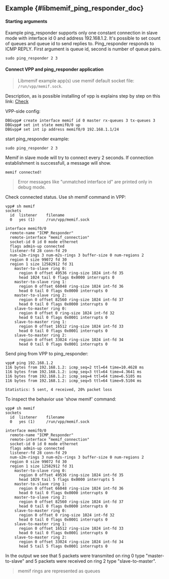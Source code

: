 ## Example    {#libmemif_ping_responder_doc}

#### Starting arguments

Example ping_responder supports only one constant connection in slave mode with interface id 0 and address 192.168.1.2. It's possible to set count of queues and queue id to send replies to. Ping_responder responds to ICMP REPLY. First argument is queue id, second is number of queue pairs.

```
sudo ping_responder 2 3
```

#### Connect VPP and ping_responder application

> Libmemif example app(s) use memif default socket file: `/run/vpp/memif.sock`.

Description, as is possible installing of vpp is explains step by step on this link:
[Check](https://wiki.fd.io/view/VPP/Pulling,_Building,_Running,_Hacking_and_Pushing_VPP_Code#Running) 


VPP-side config:
```
DBGvpp# create interface memif id 0 master rx-queues 3 tx-queues 3
DBGvpp# set int state memif0/0 up
DBGvpp# set int ip address memif0/0 192.168.1.1/24
```

start ping_responder example:
```
sudo ping_responder 2 3
```
Memif in slave mode will try to connect every 2 seconds. If connection establishment is successfull, a message will show.
```
memif connected!
```
> Error messages like "unmatched interface id" are printed only in debug mode.

Check connected status. Use sh memif command in VPP:
```
vpp# sh memif
sockets
  id  listener    filename
  0   yes (1)     /run/vpp/memif.sock

interface memif0/0
  remote-name "ICMP_Responder"
  remote-interface "memif_connection"
  socket-id 0 id 0 mode ethernet
  flags admin-up connected
  listener-fd 28 conn-fd 29
  num-s2m-rings 3 num-m2s-rings 3 buffer-size 0 num-regions 2
  region 0 size 99072 fd 30
  region 1 size 12582912 fd 31
    master-to-slave ring 0:
      region 0 offset 49536 ring-size 1024 int-fd 35
      head 1024 tail 0 flags 0x0000 interrupts 0
    master-to-slave ring 1:
      region 0 offset 66048 ring-size 1024 int-fd 36
      head 0 tail 0 flags 0x0000 interrupts 0
    master-to-slave ring 2:
      region 0 offset 82560 ring-size 1024 int-fd 37
      head 0 tail 0 flags 0x0000 interrupts 0
    slave-to-master ring 0:
      region 0 offset 0 ring-size 1024 int-fd 32
      head 0 tail 0 flags 0x0001 interrupts 0
    slave-to-master ring 1:
      region 0 offset 16512 ring-size 1024 int-fd 33
      head 0 tail 0 flags 0x0001 interrupts 0
    slave-to-master ring 2:
      region 0 offset 33024 ring-size 1024 int-fd 34
      head 0 tail 0 flags 0x0001 interrupts 0
```

Send ping from VPP to ping_responder:
```
vpp# ping 192.168.1.2
116 bytes from 192.168.1.2: icmp_seq=2 ttl=64 time=10.4628 ms
116 bytes from 192.168.1.2: icmp_seq=3 ttl=64 time=4.3641 ms
116 bytes from 192.168.1.2: icmp_seq=4 ttl=64 time=6.5105 ms
116 bytes from 192.168.1.2: icmp_seq=5 ttl=64 time=9.5104 ms

Statistics: 5 sent, 4 received, 20% packet loss
```

To inspect the behavior use 'show memif' command:
```
vpp# sh memif
sockets
  id  listener    filename
  0   yes (1)     /run/vpp/memif.sock

interface memif0/0
  remote-name "ICMP_Responder"
  remote-interface "memif_connection"
  socket-id 0 id 0 mode ethernet
  flags admin-up connected
  listener-fd 28 conn-fd 29
  num-s2m-rings 3 num-m2s-rings 3 buffer-size 0 num-regions 2
  region 0 size 99072 fd 30
  region 1 size 12582912 fd 31
    master-to-slave ring 0:
      region 0 offset 49536 ring-size 1024 int-fd 35
      head 1029 tail 5 flags 0x0000 interrupts 5
    master-to-slave ring 1:
      region 0 offset 66048 ring-size 1024 int-fd 36
      head 0 tail 0 flags 0x0000 interrupts 0
    master-to-slave ring 2:
      region 0 offset 82560 ring-size 1024 int-fd 37
      head 0 tail 0 flags 0x0000 interrupts 0
    slave-to-master ring 0:
      region 0 offset 0 ring-size 1024 int-fd 32
      head 0 tail 0 flags 0x0001 interrupts 0
    slave-to-master ring 1:
      region 0 offset 16512 ring-size 1024 int-fd 33
      head 0 tail 0 flags 0x0001 interrupts 0
    slave-to-master ring 2:
      region 0 offset 33024 ring-size 1024 int-fd 34
      head 5 tail 5 flags 0x0001 interrupts 0
```
In the output we see that 5 packets were transmited on ring 0 type "master-to-slave" and 5 packets were received on ring 2 type "slave-to-master".
> memif rings are represented as queues



